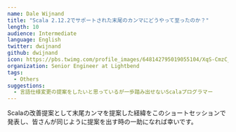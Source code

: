```yaml
---
name: Dale Wijnand
title: "Scala 2.12.2でサポートされた末尾のカンマにどうやって至ったのか？"
length: 10
audience: Intermediate
language: English
twitter: dwijnand
github: dwijnand
icon: https://pbs.twimg.com/profile_images/648142795019055104/XqS-CmzC_400x400.jpg
organization: Senior Engineer at Lightbend
tags:
  - Others
suggestions:
  - 言語仕様変更の提案をしたいと思っているが一歩踏み出せないScalaプログラマー
---
```

Scalaの改善提案として末尾カンマを提案した経緯をこのショートセッションで発表し、皆さんが同じように提案を出す時の一助になれば幸いです。
